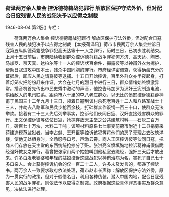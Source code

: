 ### 荷泽两万余人集会  控诉德荷籍战犯罪行   解放区保护守法外侨，但对配合日寇残害人民的战犯决予以应得之制裁

1946-08-04
第2版()
专栏：

　　荷泽两万余人集会
    控诉德荷籍战犯罪行
    解放区保护守法外侨，但对配合日寇
    残害人民的战犯决予以应得之制裁
    【本报荷泽讯】荷市市民两万余人集会控诉日寇第五纵队德荷籍战争罪犯高天达等十一人之罪行，历时三日，已初步胜利结束。上月十五日前后，市府陆续收到群众控诉德荷籍战争罪犯何方济、高天达、陶贺、马加罗、奈天真、达柏尔等十一人的控诉状百余件，揭露彼等以神甫外衣为掩护，帮助日寇进攻中国本土，残杀中国同胞的罪行。市府经详密调查，获得确凿充分的证据后，即应人民之请将彼等逮捕。十五日开始控诉，百里外群众亦半夜起身，打着灯笼火把纷纷赶来作证。大会在七月的烈日中进行三日，群众情绪始终愤激异常。播音机首先传出市民史秀中激动的声音，他控告马加罗为汉奸王宪制造电池，供给敌人的电讯联系。距荷市六十里的李八老庄群众，以无比的愤怒控诉德籍薛神甫于民国三十二年九月十三日，领着日寇到该村杀死老百姓十二人和八路军战士十三人，并劫去八路军和民兵步枪百余枝，打碎群众作饭锅一百三十口，使群众无法举炊。接着有二十三人先后列举事实，控诉他们伙同日寇、汉奸直接残害群众的罪行。王文保控诉彼等依仗日寇，抢掠存放天主堂之公共建筑材料——石灰二百万斤，砖百七十万块，木料二千吨；该项材料原系七七事变前荷市附近十二县捐募来荷建造模范监狱者。当李占魁、王开臣等控诉该犯等将他们的房子无理占去改筑洋楼，使他无处栖身时，全场怒呼口号，声澈云霄。商人王区控诉彼等伙同日寇，把商人们存放在天主堂的东西统统抢掠分了赃。张洪亮义愤填胸地控诉葛神甫假借跪经强奸教女之罪行，葛曾把张家山两个姑娘叫到他私室去跪经，强奸三天后才放出来。许多白发老婆婆和年轻的姑娘控诉这些战犯以神甫治病为名，害死了自己七十多口亲人。会上获得控诉机会的仅一百二十二人，许多未及发言的，都递了控诉书。两万余人一致要求政府依法处理，荷市赵市长声称：解放区保护守法外侨，原为一贯实行的政策，但对于假借名目，利用各种伪装，潜入中国内地，配合日寇残害人民的战争罪犯，则依法予以应得之制裁。政府根据这些具体罪恶事实及群众意见，决依法进行处理。
